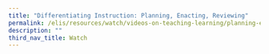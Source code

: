 ```yaml
---
title: "Differentiating Instruction: Planning, Enacting, Reviewing"
permalink: /elis/resources/watch/videos-on-teaching-learning/planning-enacting-reviewing/
description: ""
third_nav_title: Watch
---
```

